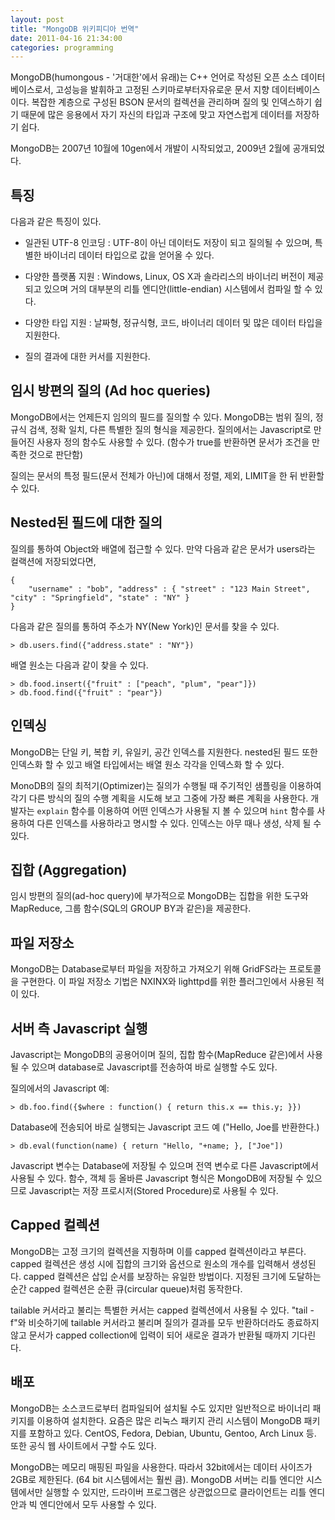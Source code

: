```yaml
---
layout: post
title: "MongoDB 위키피디아 번역"
date: 2011-04-16 21:34:00
categories: programming
---
```


MongoDB(humongous - '거대한'에서 유래)는 C++ 언어로 작성된 오픈 소스 데이터베이스로서, 고성능을 발휘하고 고정된 스키마로부터자유로운 문서 지향 데이터베이스이다. 복잡한 계층으로 구성된 BSON 문서의 컬렉션을 관리하며 질의 및 인덱스하기 쉽기 때문에 많은 응용에서 자기 자신의 타입과 구조에 맞고 자연스럽게 데이터를 저장하기 쉽다.

MongoDB는 2007년 10월에 10gen에서 개발이 시작되었고, 2009년 2월에 공개되었다.

## 특징

다음과 같은 특징이 있다.

- 일관된 UTF-8 인코딩 : UTF-8이 아닌 데이터도 저장이 되고 질의될 수 있으며, 특별한 바이너리 데이터 타입으로 값을 얻어올 수 있다.

- 다양한 플랫폼 지원 : Windows, Linux, OS X과 솔라리스의 바이너리 버전이 제공되고 있으며 거의 대부분의 리틀 엔디안(little-endian) 시스템에서 컴파일 할 수 있다.

- 다양한 타입 지원 : 날짜형, 정규식형, 코드, 바이너리 데이터 및 많은 데이터 타입을 지원한다.

- 질의 결과에 대한 커서를 지원한다.

## 임시 방편의 질의 (Ad hoc queries)

MongoDB에서는 언제든지 임의의 필드를 질의할 수 있다. MongoDB는 범위 질의, 정규식 검색, 정확 일치, 다른 특별한 질의 형식을 제공한다. 질의에서는 Javascript로 만들어진 사용자 정의 함수도 사용할 수 있다. (함수가 true를 반환하면 문서가 조건을 만족한 것으로 판단함)

질의는 문서의 특정 필드(문서 전체가 아닌)에 대해서 정렬, 제외, LIMIT을 한 뒤 반환할 수 있다.

## Nested된 필드에 대한 질의

질의를 통하여 Object와 배열에 접근할 수 있다. 만약 다음과 같은 문서가 users라는 컬랙션에 저장되었다면,

    {
        "username" : "bob", "address" : { "street" : "123 Main Street", "city" : "Springfield", "state" : "NY" }
    }

 다음과 같은 질의를 통하여 주소가 NY(New York)인 문서를 찾을 수 있다.

    > db.users.find({"address.state" : "NY"})

배열 원소는 다음과 같이 찾을 수 있다.

    > db.food.insert({"fruit" : ["peach", "plum", "pear"]})
    > db.food.find({"fruit" : "pear"})

## 인덱싱

MongoDB는 단일 키, 복합 키, 유일키, 공간 인덱스를 지원한다. nested된 필드 또한 인덱스화 할 수 있고 배열 타입에서는 배열 원소 각각을 인덱스화 할 수 있다.

MonoDB의 질의 최적기(Optimizer)는 질의가 수행될 때 주기적인 샘플링을 이용하여 각기 다른 방식의 질의 수행 계획을 시도해 보고 그중에 가장 빠른 계획을 사용한다. 개발자는 `explain` 함수를 이용하여 어떤 인덱스가 사용될 지 볼 수 있으며 `hint` 함수를 사용하여 다른 인덱스를 사용하라고 명시할 수 있다. 인덱스는 아무 때나 생성, 삭제 될 수 있다.

## 집합 (Aggregation)

임시 방편의 질의(ad-hoc query)에 부가적으로 MongoDB는 집합을 위한 도구와 MapReduce, 그룹 함수(SQL의 GROUP BY과 같은)을 제공한다.

## 파일 저장소

MongoDB는 Database로부터 파일을 저장하고 가져오기 위해 GridFS라는 프로토콜을 구현한다. 이 파일 저장소 기법은 NXINX와 lighttpd를 위한 플러그인에서 사용된 적이 있다.

## 서버 측 Javascript 실행

Javascript는 MongoDB의 공용어이며 질의, 집합 함수(MapReduce 같은)에서 사용될 수 있으며 database로 Javascript를 전송하여 바로  실행할 수도 있다.

질의에서의 Javascript 예:

    > db.foo.find({$where : function() { return this.x == this.y; }})

Database에 전송되어 바로 실행되는 Javascript 코드 예 ("Hello, Joe를 반환한다.)

    > db.eval(function(name) { return "Hello, "+name; }, ["Joe"])

Javascript 변수는 Database에 저장될 수 있으며 전역 변수로 다른 Javascript에서 사용될 수 있다. 함수, 객체 등 올바른 Javascript 형식은 MongoDB에 저장될 수 있으므로 Javascript는 저장 프로시저(Stored Procedure)로 사용될 수 있다.

## Capped 컬렉션

MongoDB는 고정 크기의 컬렉션을 지줭하며 이를 capped 컬렉션이라고 부른다. capped 컬렉션은 생성 시에 집합의 크기와 옵션으로 원소의 개수를 입력해서 생성된다. capped 컬렉션은 삽입 순서를 보장하는 유일한 방법이다. 지정된 크기에 도달하는 순간 capped 컬렉션은 순환 큐(circular queue)처럼 동작한다.

tailable 커서라고 불리는 특별한 커서는 capped 컬렉션에서 사용될 수 있다. "tail -f"와 비슷하기에 tailable 커서라고 불리며 질의가 결과를 모두 반환하더라도 종료하지 않고 문서가 capped collection에 입력이 되어 새로운 결과가 반환될 때까지 기다린다.

## 배포

MongoDB는 소스코드로부터 컴파일되어 설치될 수도 있지만 일반적으로 바이너리 패키지를 이용하여 설치한다. 요즘은 많은 리눅스 패키지 관리 시스템이 MongoDB 패키지를 포함하고 있다. CentOS, Fedora, Debian, Ubuntu, Gentoo, Arch Linux 등. 또한 공식 웹 사이트에서 구할 수도 있다.

MongoDB는 메모리 매핑된 파일을 사용한다. 따라서 32bit에서는 데이터 사이즈가 2GB로 제한된다. (64 bit 시스템에서는 훨씬 큼). MongoDB 서버는 리틀 엔디안 시스템에서만 실행할 수 있지만, 드라이버 프로그램은 상관없으므로 클라이언트는 리틀 엔디안과 빅 엔디안에서 모두 사용할 수 있다.

